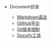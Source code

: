 - Document目录

	- [Markdown语法](Markdown语法.md)
	- [GitHub平台](GitHub平台.md)
	- [Git版本控制](Git版本控制.md)
	- [Docsify工具](Docsify工具.md)


